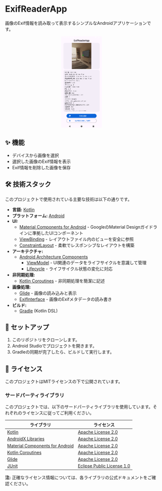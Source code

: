 # ExifReaderApp

画像のExif情報を読み取って表示するシンプルなAndroidアプリケーションです。
<div align="center">
    <img src="images/image1.png" height="300" alt="the screenshot of this app">
</div>

## ✨ 機能

*   デバイスから画像を選択
*   選択した画像のExif情報を表示
*   Exif情報を削除した画像を保存

## 🛠️ 技術スタック

このプロジェクトで使用されている主要な技術は以下の通りです。

*   **言語:** [Kotlin](https://kotlinlang.org/)
*   **プラットフォーム:** [Android](https://developer.android.com/)
*   **UI:**
    *   [Material Components for Android](https://material.io/develop/android) - GoogleのMaterial Designガイドラインに準拠したUIコンポーネント
    *   [ViewBinding](https://developer.android.com/topic/libraries/view-binding) - レイアウトファイル内のビューを安全に参照
    *   [ConstraintLayout](https://developer.android.com/training/constraint-layout) - 柔軟でレスポンシブなレイアウトを構築
*   **アーキテクチャ:**
    *   [Android Architecture Components](https://developer.android.com/topic/libraries/architecture)
        *   [ViewModel](https://developer.android.com/topic/libraries/architecture/viewmodel) - UI関連のデータをライフサイクルを意識して管理
        *   [Lifecycle](https://developer.android.com/topic/libraries/architecture/lifecycle) - ライフサイクル状態の変化に対応
*   **非同期処理:**
    *   [Kotlin Coroutines](https://kotlinlang.org/docs/coroutines-guide.html) - 非同期処理を簡潔に記述
*   **画像処理:**
    *   [Glide](https://github.com/bumptech/glide) - 画像の読み込みと表示
    *   [ExifInterface](https://developer.android.com/reference/androidx/exifinterface/media/ExifInterface) - 画像のExifメタデータの読み書き
*   **ビルド:**
    *   [Gradle](https://gradle.org/) (Kotlin DSL)

## 🚀 セットアップ

1.  このリポジトリをクローンします。
2.  Android Studioでプロジェクトを開きます。
3.  Gradleの同期が完了したら、ビルドして実行します。

## 📄 ライセンス

このプロジェクトはMITライセンスの下で公開されています。

### サードパーティライブラリ

このプロジェクトでは、以下のサードパーティライブラリを使用しています。それぞれのライセンスに従ってご利用ください。

| ライブラリ                                                                                                 | ライセンス                                                                       |
|-------------------------------------------------------------------------------------------------------|-----------------------------------------------------------------------------|
| [Kotlin](https://kotlinlang.org/)                                                                     | [Apache License 2.0](https://www.apache.org/licenses/LICENSE-2.0)           |
| [AndroidX Libraries](https://developer.android.com/jetpack/androidx)                                  | [Apache License 2.0](https://www.apache.org/licenses/LICENSE-2.0)           |
| [Material Components for Android](https://github.com/material-components/material-components-android) | [Apache License 2.0](https://www.apache.org/licenses/LICENSE-2.0)           |
| [Kotlin Coroutines](https://github.com/Kotlin/kotlinx.coroutines)                                     | [Apache License 2.0](https://www.apache.org/licenses/LICENSE-2.0)           |
| [Glide](https://github.com/bumptech/glide)                                                            | [Apache License 2.0](https://github.com/bumptech/glide/blob/master/LICENSE) |
| [JUnit](https://junit.org/junit4/)                                                                    | [Eclipse Public License 1.0](https://www.eclipse.org/legal/epl-v10.html)    |

**注:** 正確なライセンス情報については、各ライブラリの公式ドキュメントをご確認ください。